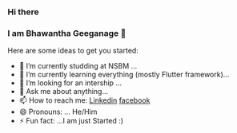 ### Hi there 
### I am Bhawantha Geeganage 👋



Here are some ideas to get you started:

- 🔭 I’m currently studding at NSBM ...
- 🌱 I’m currently learning everything (mostly Flutter framework)...
- 🤔 I’m looking for an intership ...
- 💬 Ask me about anything...
- 📫 How to reach me: [Linkedin](https://www.linkedin.com/in/bawantha-geegange-9a7918194/) [facebook](https://www.facebook.com/bawantha.geegenage/)
- 😄 Pronouns: ... He/Him
- ⚡ Fun fact: ...I am just Started :)

